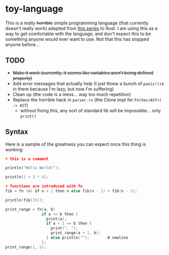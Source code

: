 # toy-language

This is a really ~~horrible~~
simple programming language (that currently doesn't really work) adapted from [this series](http://lisperator.net/pltut/) to Rust. I am using this as a way to get comfortable with the language, and don't expect this to be something anyone would ever want to use. Not that this has stopped anyone before...

## TODO

- ~~Make it work (currently, it seems like variables aren't being defined properly)~~
- Add error messages that actually help (I just threw a bunch of `panic!()`s in there because I'm lazy, but now I'm suffering)
- Clean up (the code is a mess... way too much repetition)
- Replace the horrible hack in `parser.rs` (the Clone impl for `Fn(Vec<AST>) -> AST`)
  - without fixing this, any sort of standard lib will be impossible... only `print()`

## Syntax

Here is a sample of the greatness you can expect once this thing is working:

```c
# this is a comment

println("Hello World!");

println(2 + 3 * 4);

# functions are introduced with fn
fib = fn (n) if n < 2 then n else fib(n - 1) + fib(n - 2);

println(fib(15));

print_range = fn(a, b)
                if a <= b then {
                  print(a);
                  if a + 1 <= b then {
                    print(", ");
                    print_range(a + 1, b);
                  } else println("");        # newline
                };
print_range(1, 5);
```
